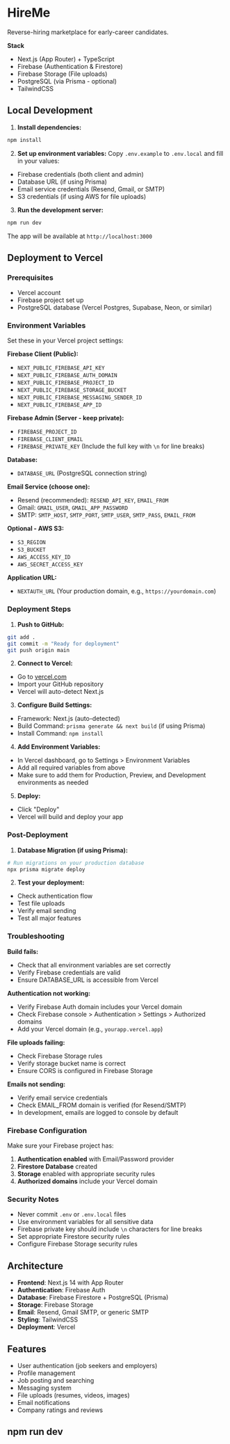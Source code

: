 # HireMe

Reverse-hiring marketplace for early-career candidates.

**Stack**
- Next.js (App Router) + TypeScript  
- Firebase (Authentication & Firestore)
- Firebase Storage (File uploads)
- PostgreSQL (via Prisma - optional)
- TailwindCSS

## Local Development

1. **Install dependencies:**
```bash
npm install
```

2. **Set up environment variables:**
Copy `.env.example` to `.env.local` and fill in your values:
- Firebase credentials (both client and admin)
- Database URL (if using Prisma)
- Email service credentials (Resend, Gmail, or SMTP)
- S3 credentials (if using AWS for file uploads)

3. **Run the development server:**
```bash
npm run dev
```

The app will be available at `http://localhost:3000`

## Deployment to Vercel

### Prerequisites
- Vercel account
- Firebase project set up
- PostgreSQL database (Vercel Postgres, Supabase, Neon, or similar)

### Environment Variables

Set these in your Vercel project settings:

**Firebase Client (Public):**
- `NEXT_PUBLIC_FIREBASE_API_KEY`
- `NEXT_PUBLIC_FIREBASE_AUTH_DOMAIN`
- `NEXT_PUBLIC_FIREBASE_PROJECT_ID`
- `NEXT_PUBLIC_FIREBASE_STORAGE_BUCKET`
- `NEXT_PUBLIC_FIREBASE_MESSAGING_SENDER_ID`
- `NEXT_PUBLIC_FIREBASE_APP_ID`

**Firebase Admin (Server - keep private):**
- `FIREBASE_PROJECT_ID`
- `FIREBASE_CLIENT_EMAIL`
- `FIREBASE_PRIVATE_KEY` (Include the full key with `\n` for line breaks)

**Database:**
- `DATABASE_URL` (PostgreSQL connection string)

**Email Service (choose one):**
- Resend (recommended): `RESEND_API_KEY`, `EMAIL_FROM`
- Gmail: `GMAIL_USER`, `GMAIL_APP_PASSWORD`
- SMTP: `SMTP_HOST`, `SMTP_PORT`, `SMTP_USER`, `SMTP_PASS`, `EMAIL_FROM`

**Optional - AWS S3:**
- `S3_REGION`
- `S3_BUCKET`
- `AWS_ACCESS_KEY_ID`
- `AWS_SECRET_ACCESS_KEY`

**Application URL:**
- `NEXTAUTH_URL` (Your production domain, e.g., `https://yourdomain.com`)

### Deployment Steps

1. **Push to GitHub:**
```bash
git add .
git commit -m "Ready for deployment"
git push origin main
```

2. **Connect to Vercel:**
- Go to [vercel.com](https://vercel.com)
- Import your GitHub repository
- Vercel will auto-detect Next.js

3. **Configure Build Settings:**
- Framework: Next.js (auto-detected)
- Build Command: `prisma generate && next build` (if using Prisma)
- Install Command: `npm install`

4. **Add Environment Variables:**
- In Vercel dashboard, go to Settings > Environment Variables
- Add all required variables from above
- Make sure to add them for Production, Preview, and Development environments as needed

5. **Deploy:**
- Click "Deploy"
- Vercel will build and deploy your app

### Post-Deployment

1. **Database Migration (if using Prisma):**
```bash
# Run migrations on your production database
npx prisma migrate deploy
```

2. **Test your deployment:**
- Check authentication flow
- Test file uploads
- Verify email sending
- Test all major features

### Troubleshooting

**Build fails:**
- Check that all environment variables are set correctly
- Verify Firebase credentials are valid
- Ensure DATABASE_URL is accessible from Vercel

**Authentication not working:**
- Verify Firebase Auth domain includes your Vercel domain
- Check Firebase console > Authentication > Settings > Authorized domains
- Add your Vercel domain (e.g., `yourapp.vercel.app`)

**File uploads failing:**
- Check Firebase Storage rules
- Verify storage bucket name is correct
- Ensure CORS is configured in Firebase Storage

**Emails not sending:**
- Verify email service credentials
- Check EMAIL_FROM domain is verified (for Resend/SMTP)
- In development, emails are logged to console by default

### Firebase Configuration

Make sure your Firebase project has:
1. **Authentication enabled** with Email/Password provider
2. **Firestore Database** created
3. **Storage** enabled with appropriate security rules
4. **Authorized domains** include your Vercel domain

### Security Notes

- Never commit `.env` or `.env.local` files
- Use environment variables for all sensitive data
- Firebase private key should include `\n` characters for line breaks
- Set appropriate Firestore security rules
- Configure Firebase Storage security rules

## Architecture

- **Frontend**: Next.js 14 with App Router
- **Authentication**: Firebase Auth
- **Database**: Firebase Firestore + PostgreSQL (Prisma)
- **Storage**: Firebase Storage
- **Email**: Resend, Gmail SMTP, or generic SMTP
- **Styling**: TailwindCSS
- **Deployment**: Vercel

## Features

- User authentication (job seekers and employers)
- Profile management
- Job posting and searching
- Messaging system
- File uploads (resumes, videos, images)
- Email notifications
- Company ratings and reviews

## npm run dev
